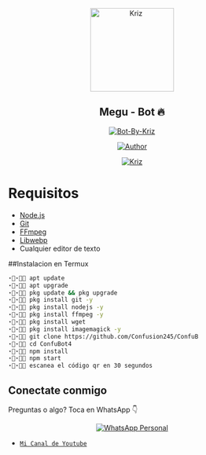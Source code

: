 <div align="center">
<img src="https://i.ibb.co/S37DL7B/images-1-1.jpg" alt="Kriz" width="170" />

## Megu - Bot 🔥

</div>

<p align="center">
<a href="##"><img title="Bot-By-Kriz" src="https://img.shields.io/static/v1?label=Lenguaje&message=Espa%C3%B1ol&color=blue"></a>
</p>
<p align="center">
  <a href="https://github.com/Confusion245"><img title="Author" src="https://img.shields.io/badge/Author-Kriz-Repos-blue.svg?style=for-the-badge&logo=github" /></a>
</p>
<p align="center">
<a href="#"><img title="Kriz" src="https://img.shields.io/static/v1?label=WhatsApp&message=Bot&color=blue"></a>
</p>

# Requisitos
* [Node.js](https://nodejs.org/en/)
* [Git](https://git-scm.com/downloads)
* [FFmpeg](https://github.com/BtbN/FFmpeg-Builds/releases/download/autobuild-2020-12-08-13-03/ffmpeg-n4.3.1-26-gca55240b8c-win64-gpl-4.3.zip)
* [Libwebp](https://developers.google.com/speed/webp/download)
* Cualquier editor de texto 

##Instalacion en Termux 
```bash
⋆⃟⋆⃟🐢 apt update
⋆⃟⋆⃟🌿 apt upgrade
⋆⃟⋆⃟🐢 pkg update && pkg upgrade
⋆⃟⋆⃟🌿 pkg install git -y
⋆⃟⋆⃟🐢 pkg install nodejs -y 
⋆⃟⋆⃟🌿 pkg install ffmpeg -y 
⋆⃟⋆⃟🐢 pkg install wget
⋆⃟⋆⃟🌿 pkg install imagemagick -y
⋆⃟⋆⃟🐢 git clone https://github.com/Confusion245/ConfuB
⋆⃟⋆⃟🌿 cd ConfuBot4
⋆⃟⋆⃟🐢 npm install
⋆⃟⋆⃟🌿 npm start
⋆⃟⋆⃟🐢 escanea el código qr en 30 segundos
```

## Conectate conmigo
Preguntas o algo?
Toca en WhatsApp 👇
<p align="center">
 <a href="wa.me/5492616532494"><img alt="WhatsApp Personal" src="https://img.shields.io/badge/WhatsApp-25D366?style=for-the-badge&logo=whatsapp&logoColor=black"/></a>
</p>

* [`Mi Canal de Youtube`](https://youtube.com/@Kriz_Chaan)